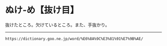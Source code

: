 # ぬけ‐め【抜け目】
抜けたところ。欠けているところ。また、手抜かり。

---
`https://dictionary.goo.ne.jp/word/%E6%8A%9C%E3%81%91%E7%9B%AE/`
